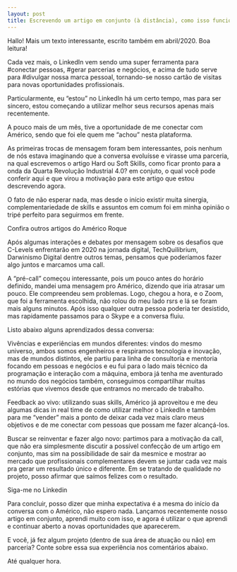 ```yaml
---
layout: post
title: Escrevendo um artigo em conjunto (à distância), como isso funciona?
---
```


Hallo! Mais um texto interessante, escrito também em abril/2020. Boa leitura!

Cada vez mais, o LinkedIn vem sendo uma super ferramenta para #conectar pessoas, #gerar parcerias e negócios, e acima de tudo serve para #divulgar nossa marca pessoal, tornando-se nosso cartão de visitas para novas oportunidades profissionais.

Particularmente, eu “estou” no LinkedIn há um certo tempo, mas para ser sincero, estou começando a utilizar melhor seus recursos apenas mais recentemente.

A pouco mais de um mês, tive a oportunidade de me conectar com Américo, sendo que foi ele quem me “achou” nesta plataforma.

As primeiras trocas de mensagem foram bem interessantes, pois nenhum de nós estava imaginando que a conversa evoluísse e virasse uma parceria, na qual escrevemos o artigo Hard ou Soft Skills, como ficar pronto para a onda da Quarta Revolução Industrial 4.0? em conjuto, o qual você pode conferir aqui e que virou a motivação para este artigo que estou descrevendo agora.

O fato de não esperar nada, mas desde o início existir muita sinergia, complementariedade de skills e assuntos em comum foi em minha opinião o tripé perfeito para seguirmos em frente.

Confira outros artigos do Américo Roque

Após algumas interações e debates por mensagem sobre os desafios que C-Levels enfrentarão em 2020 na jornada digital, TechQuilibrium, Darwinismo Digital dentre outros temas, pensamos que poderíamos fazer algo juntos e marcamos uma call.

A “pré-call” começou interessante, pois um pouco antes do horário definido, mandei uma mensagem pro Américo, dizendo que iria atrasar um pouco. Ele compreendeu sem problemas. Logo, chegou a hora, e o Zoom, que foi a ferramenta escolhida, não rolou do meu lado rsrs e lá se foram mais alguns minutos. Após isso qualquer outra pessoa poderia ter desistido, mas rapidamente passamos para o Skype e a conversa fluiu.

Listo abaixo alguns aprendizados dessa conversa:

Vivências e experiências em mundos diferentes: vindos do mesmo universo, ambos somos engenheiros e respiramos tecnologia e inovação, mas de mundos distintos, ele partiu para linha de consultoria e mentoria focando em pessoas e negócios e eu fui para o lado mais técnico da programação e interação com a máquina, embora já tenha me aventurado no mundo dos negócios também, conseguimos compartilhar muitas estórias que vivemos desde que entramos no mercado de trabalho.

Feedback ao vivo: utilizando suas skills, Américo já aproveitou e me deu algumas dicas in real time de como utilizar melhor o LinkedIn e também para me “vender” mais a ponto de deixar cada vez mais claro meus objetivos e de me conectar com pessoas que possam me fazer alcançá-los.

Buscar se reinventar e fazer algo novo: partimos para a motivação da call, que não era simplesmente discutir a possível confecção de um artigo em conjunto, mas sim na possibilidade de sair da mesmice e mostrar ao mercado que profissionais complementares devem se juntar cada vez mais pra gerar um resultado único e diferente. Em se tratando de qualidade no projeto, posso afirmar que saímos felizes com o resultado.

Siga-me no Linkedin

Para concluir, posso dizer que minha expectativa é a mesma do início da conversa com o Américo, não espero nada. Lançamos recentemente nosso artigo em conjunto, aprendi muito com isso, e agora é utilizar o que aprendi e continuar aberto a novas oportunidades que aparecerem.

E você, já fez algum projeto (dentro de sua área de atuação ou não) em parceria? Conte sobre essa sua experiência nos comentários abaixo.

Até qualquer hora.